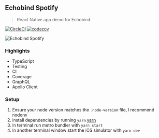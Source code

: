 ## Echobind Spotify

> React Native app demo for Echobind

[![CircleCI](https://circleci.com/gh/audiolion/echobind-spotify.svg?style=svg&circle-token=445a785dc31261c902b2c03bb95bf6ce9339dfee)](https://circleci.com/gh/audiolion/echobind-spotify)
[![codecov](https://codecov.io/gh/audiolion/echobind-spotify/branch/master/graph/badge.svg?token=bWDPDDZnHG)](https://codecov.io/gh/audiolion/echobind-spotify)

![Echobind Spotify](https://i.imgur.com/IlQSneom.png)

### Highlights

- TypeScript
- Testing
- CI
- Coverage
- GraphQL
- Apollo Client

### Setup

1. Ensure your node version matches the `.node-version` file, I recommend [nodenv](https://github.com/nodenv/nodenv)
2. Install dependencies by running `yarn` [yarn](https://yarnpkg.com/lang/en/docs/install)
3. In terminal run metro bundler with `yarn start`
4. In another terminal window start the iOS simulator with `yarn dev`

